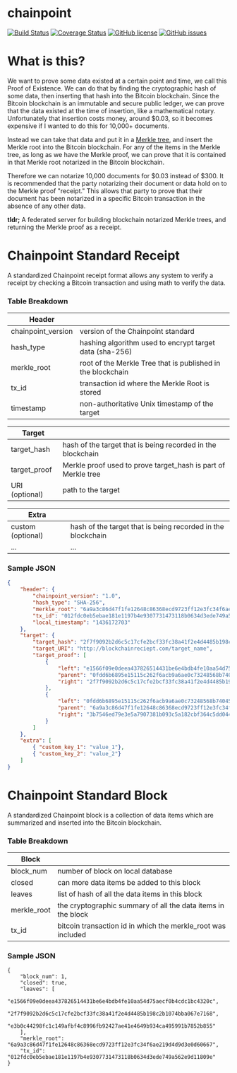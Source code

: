# chainpoint

[![Build Status](https://travis-ci.org/Storj/chainpoint.svg)](https://travis-ci.org/Storj/chainpoint?branch=master)
[![Coverage Status](https://coveralls.io/repos/Storj/chainpoint/badge.svg?branch=master&service=github)](https://coveralls.io/github/Storj/chainpoint?branch=master)
[![GitHub license](https://img.shields.io/badge/license-MIT-blue.svg)](https://raw.githubusercontent.com/storj/dataserv/master/LICENSE)
[![GitHub issues](https://img.shields.io/github/issues/storj/chainpoint.svg)](https://github.com/storj/chainpoint/issues)

# What is this?

We want to prove some data existed at a certain point and time, we call this
Proof of Existence. We can do that by finding the cryptographic hash of some data, then
inserting that hash into the Bitcoin blockchain. Since the Bitcoin blockchain is an immutable
and secure public ledger, we can prove that the data existed at the time of insertion, like a
mathematical notary. Unfortunately that insertion costs money, around $0.03, so it
becomes expensive if I wanted to do this for 10,000+ documents. 

Instead we can take that data and put it in a 
[Merkle tree](https://en.wikipedia.org/wiki/Merkle_tree), and insert the Merkle root into
the Bitcoin blockchain. For any of the items in the Merkle tree, as long as we have the Merkle proof,
we can prove that it is contained in that Merkle root notarized in the Bitcoin blockchain. 

Therefore we can notarize 10,000 documents for $0.03 instead of $300. It is 
recommended that the party notarizing their document or data hold on to the Merkle proof "receipt." 
This allows that party to prove that their document has been notarized in a specific Bitcoin transaction
in the absence of any other data.

**tldr;** A federated server for building blockchain notarized Merkle trees, and returning the Merkle
proof as a receipt. 


# Chainpoint Standard Receipt
A standardized Chainpoint receipt format allows any system to verify a receipt by checking a Bitcoin transaction and
using math to verify the data. 

### Table Breakdown
|  Header |   |
|---|---|
| chainpoint_version | version of the Chainpoint standard  |
| hash_type | hashing algorithm used to encrypt target data (sha-256) |
| merkle_root |  root of the Merkle Tree that is published in the blockchain  |
| tx_id | transaction id where the Merkle Root is stored |
| timestamp  | non-authoritative Unix timestamp of the target |

|  Target |   |
|---|---|
| target_hash | hash of the target that is being recorded in the blockchain  |
| target_proof | Merkle proof used to prove target_hash is part of Merkle tree |
| URI (optional) |  path to the target  |

|  Extra |   |
|---|---|
| custom (optional) | hash of the target that is being recorded in the blockchain  |
| ... | ... |

### Sample JSON
```json
{
    "header": {
        "chainpoint_version": "1.0",
        "hash_type": "SHA-256",
        "merkle_root": "6a9a3c86d47f1fe12648c86368ecd9723ff12e3fc34f6ae219d4d9d3e0d60667",
        "tx_id": "012fdc0eb5ebae181e1197b4e9307731473118b0634d3ede749a562e9d11809e",
        "local_timestamp": "1436172703"
    },
    "target": {
        "target_hash": "2f7f9092b2d6c5c17cfe2bcf33fc38a41f2e4d4485b198c2b1074bba067e7168",
        "target_URI": "http://blockchainreciept.com/target_name",
        "target_proof": [
            {
                "left": "e1566f09e0deea437826514431be6e4bdb4fe10aa54d75aecf0b4cdc1bc4320c",
                "parent": "0fdd6b6895e15115c262f6acb9a6ae0c73248568b740454ab21591f8a533dd7f",
                "right": "2f7f9092b2d6c5c17cfe2bcf33fc38a41f2e4d4485b198c2b1074bba067e7168"
            },
            {
                "left": "0fdd6b6895e15115c262f6acb9a6ae0c73248568b740454ab21591f8a533dd7f",
                "parent": "6a9a3c86d47f1fe12648c86368ecd9723ff12e3fc34f6ae219d4d9d3e0d60667",
                "right": "3b7546ed79e3e5a7907381b093c5a182cbf364c5dd0443dfa956c8cca271cc33"
            }
        ]
    },
    "extra": [
        { "custom_key_1": "value_1"},
        { "custom_key_2": "value_2"}
    ]
}
```

# Chainpoint Standard Block
A standardized Chainpoint block is a collection of data items which are summarized and inserted into the Bitcoin
blockchain. 

### Table Breakdown
|  Block |   |
|---|---|
| block_num | number of block on local database  |
| closed | can more data items be added to this block |
| leaves |  list of hash of all the data items in this block  |
| merkle_root | the cryptographic summary of all the data items in the block |
| tx_id  | bitcoin transaction id in which the merkle_root was included |

### Sample JSON

    {
        "block_num": 1,
        "closed": true,
        "leaves": [
            "e1566f09e0deea437826514431be6e4bdb4fe10aa54d75aecf0b4cdc1bc4320c",
            "2f7f9092b2d6c5c17cfe2bcf33fc38a41f2e4d4485b198c2b1074bba067e7168",
            "e3b0c44298fc1c149afbf4c8996fb92427ae41e4649b934ca495991b7852b855"
        ],
        "merkle_root": "6a9a3c86d47f1fe12648c86368ecd9723ff12e3fc34f6ae219d4d9d3e0d60667",
        "tx_id": "012fdc0eb5ebae181e1197b4e9307731473118b0634d3ede749a562e9d11809e"
    }
